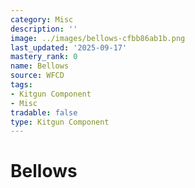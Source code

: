 ```yaml
---
category: Misc
description: ''
image: ../images/bellows-cfbb86ab1b.png
last_updated: '2025-09-17'
mastery_rank: 0
name: Bellows
source: WFCD
tags:
- Kitgun Component
- Misc
tradable: false
type: Kitgun Component
---
```


# Bellows


